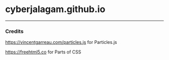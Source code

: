 # cyberjalagam.github.io
---
### Credits
https://vincentgarreau.com/particles.js for Particles.js

https://freehtml5.co for Parts of CSS
